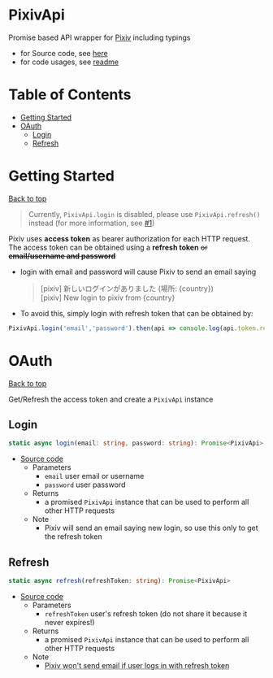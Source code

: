 # PixivApi <!-- omit in toc -->
Promise based API wrapper for [Pixiv](https://www.pixiv.net/) including typings
- for Source code, see [here](../src/api/pixiv-api.ts)
- for code usages, see [readme](../README.md)

<!-- omit in toc -->
# Table of Contents 
- [Getting Started](#getting-started)
- [OAuth](#oauth)
    - [Login](#login)
    - [Refresh](#refresh)

# Getting Started
[Back to top](#table-of-contents)

> Currently, `PixivApi.login` is disabled, please use `PixivApi.refresh()` instead (for more information, see [#1](../../issues/1))

Pixiv uses **access token** as bearer authorization for each HTTP request. The access token can be obtained using a **refresh token** ~~or **email/username and password**~~
- login with email and password will cause Pixiv to send an email saying
    > [pixiv] 新しいログインがありました (場所: {country})<br>
    > [pixiv] New login to pixiv from {country} 
- To avoid this, simply login with refresh token that can be obtained by:
```ts
PixivApi.login('email','password').then(api => console.log(api.token.refresh_token));
```

# OAuth
[Back to top](#table-of-contents)

Get/Refresh the access token and create a `PixivApi` instance

## Login
```ts
static async login(email: string, password: string): Promise<PixivApi>
```
- [Source code](../../331f70d9c2e56964d89ccbbb267753c85c19a019/src/api/pixiv-api.ts#L92)
    - Parameters
        - `email` user email or username
        - `password` user password
    - Returns
        - a promised `PixivApi` instance that can be used to perform all other HTTP requests
    - Note
        - Pixiv will send an email saying new login, so use this only to get the refresh token

## Refresh
```ts
static async refresh(refreshToken: string): Promise<PixivApi>
```
- [Source code](../../331f70d9c2e56964d89ccbbb267753c85c19a019/src/api/pixiv-api.ts#L107)
    - Parameters
        - `refreshToken` user's refresh token (do not share it because it never expires!)
    - Returns
        - a promised `PixivApi` instance that can be used to perform all other HTTP requests
    - Note
        - <abbr title="so (ab)use this, not login">Pixiv won't send email if user logs in with refresh token</abbr>

